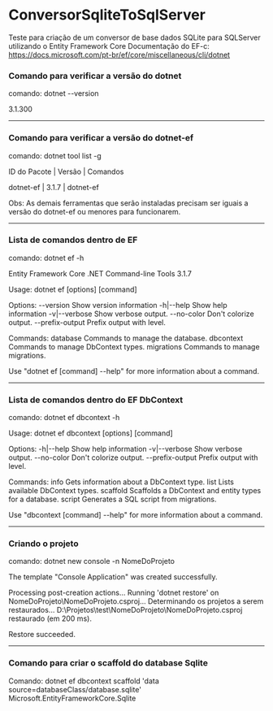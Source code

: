 # ConversorSqliteToSqlServer

Teste para criação de um conversor de base dados SQLite para SQLServer utilizando o Entity Framework Core
Documentação do EF-c: https://docs.microsoft.com/pt-br/ef/core/miscellaneous/cli/dotnet

<h3><b>Comando para verificar a versão do dotnet</h3></b>

comando: dotnet --version

3.1.300

-------------------

<h3><b>Comando para verificar a versão do dotnet-ef</b></h3>

comando: dotnet tool list -g

ID do Pacote  |    Versão  |    Comandos

dotnet-ef     |    3.1.7   |     dotnet-ef

Obs: As demais ferramentas que serão instaladas precisam ser iguais a versão do dotnet-ef ou menores para funcionarem.

---------------------------------------

<h3><b>Lista de comandos dentro de EF</h3></b>

comando: dotnet ef -h

Entity Framework Core .NET Command-line Tools 3.1.7

Usage: dotnet ef [options] [command]

Options:
  --version        Show version information
  -h|--help        Show help information
  -v|--verbose     Show verbose output.
  --no-color       Don't colorize output.
  --prefix-output  Prefix output with level.

Commands:
  database    Commands to manage the database.
  dbcontext   Commands to manage DbContext types.
  migrations  Commands to manage migrations.

Use "dotnet ef [command] --help" for more information about a command.

-----------------------------------------------------------------------

<h3><b>Lista de comandos dentro do EF DbContext</h3></b>

comando: dotnet ef dbcontext -h


Usage: dotnet ef dbcontext [options] [command]

Options:
  -h|--help        Show help information
  -v|--verbose     Show verbose output.
  --no-color       Don't colorize output.
  --prefix-output  Prefix output with level.

Commands:
  info      Gets information about a DbContext type.
  list      Lists available DbContext types.
  scaffold  Scaffolds a DbContext and entity types for a database.
  script    Generates a SQL script from migrations.

Use "dbcontext [command] --help" for more information about a command.

------------------

<h3><b>Criando o projeto</h3></b>

comando: dotnet new console -n NomeDoProjeto

The template "Console Application" was created successfully.

Processing post-creation actions...
Running 'dotnet restore' on NomeDoProjeto\NomeDoProjeto.csproj...
  Determinando os projetos a serem restaurados...
  D:\Projetos\test\NomeDoProjeto\NomeDoProjeto.csproj restaurado (em 200 ms).

Restore succeeded.

--------------

<h3><b>Comando para criar o scaffold do database Sqlite</h3></b>

Comando: dotnet ef dbcontext scaffold 'data source=databaseClass/database.sqlite' Microsoft.EntityFrameworkCore.Sqlite